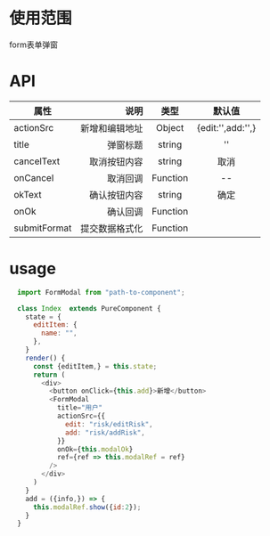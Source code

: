 # 使用范围
 form表单弹窗

# API

| 属性        | 说明    |  类型  |  默认值  |
| --------   | -----:  | :----: | :----:  |
| actionSrc  | 新增和编辑地址  |   Object    |{edit:'',add:'',}|
| title      | 弹窗标题  |   string    |''|
| cancelText | 取消按钮内容|  string    |取消|
| onCancel | 取消回调  |   Function    |--|
| okText     | 确认按钮内容 |  string   |确定|
| onOk     | 确认回调 |  Function   ||
| submitFormat | 提交数据格式化 |  Function   ||




# usage

```javascript
  import FormModal from "path-to-component";

  class Index  extends PureComponent {
    state = {
      editItem: {
        name: "",
      },
    }
    render() {
      const {editItem,} = this.state;
      return (
        <div>
          <button onClick={this.add}>新增</button>
          <FormModal
            title="用户"
            actionSrc={{
              edit: "risk/editRisk",
              add: "risk/addRisk",
            }}
            onOk={this.modalOk}
            ref={ref => this.modalRef = ref}
          />
        </div>
      )
    }
    add = ({info,}) => {
      this.modalRef.show({id:2});
    }
  }
```
